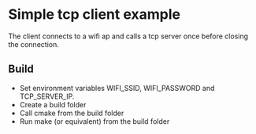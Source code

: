 # Simple tcp client example
The client connects to a wifi ap and calls a tcp server once before closing the connection.

## Build
* Set environment variables WIFI_SSID, WIFI_PASSWORD and TCP_SERVER_IP.
* Create a build folder
* Call cmake from the build folder
* Run make (or equivalent) from the build folder

